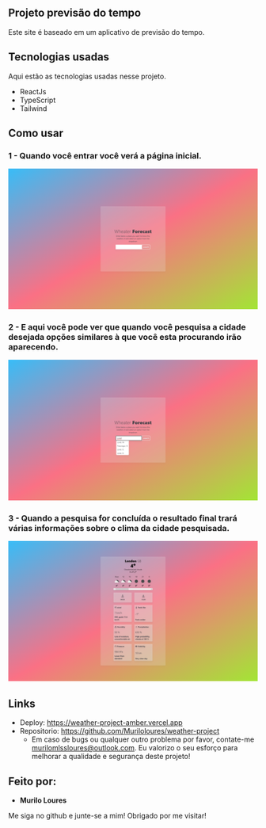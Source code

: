 ## Projeto previsão do tempo
Este site é baseado em um aplicativo de previsão do tempo.

## Tecnologias usadas 

Aqui estão as tecnologias usadas nesse projeto.

* ReactJs
* TypeScript
* Tailwind

## Como usar

### 1 - Quando você entrar você verá a página inicial.

![Homepage image](https://github.com/Muriloloures/weather-project/blob/adicionando-fotos-no-readme/readme-prints/home.png)

### 2 - E aqui você pode ver que quando você pesquisa a cidade desejada opções similares à que você esta procurando irão aparecendo.

![Posts](https://github.com/Muriloloures/weather-project/blob/adicionando-fotos-no-readme/readme-prints/searching.png)

### 3 - Quando a pesquisa for concluída o resultado final trará várias informações sobre o clima da cidade pesquisada.

![Posts](https://github.com/Muriloloures/weather-project/blob/adicionando-fotos-no-readme/readme-prints/finished_searching.png)

## Links
  - Deploy: https://weather-project-amber.vercel.app
  - Repositorio: https://github.com/Muriloloures/weather-project
    - Em caso de bugs ou qualquer outro problema por favor, contate-me
      murilomlssloures@outlook.com. Eu valorizo o seu esforço para melhorar a qualidade e segurança deste projeto!

  ## Feito por:

  * **Murilo Loures** 

  Me siga no github e junte-se a mim!
  Obrigado por me visitar!
